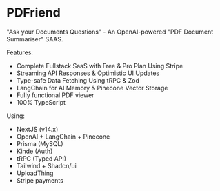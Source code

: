 # PDFriend
"Ask your Documents Questions" - An OpenAI-powered "PDF Document Summariser" SAAS.

Features:
- Complete Fullstack SaaS with Free & Pro Plan Using Stripe
- Streaming API Responses & Optimistic UI Updates
- Type-safe Data Fetching Using tRPC & Zod
- LangChain for AI Memory & Pinecone Vector Storage
- Fully functional PDF viewer
- 100% TypeScript

Using:
- NextJS (v14.x)
- OpenAI + LangChain + Pinecone
- Prisma (MySQL)
- Kinde (Auth)
- tRPC (Typed API)
- Tailwind + Shadcn/ui
- UploadThing
- Stripe payments
